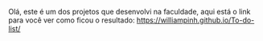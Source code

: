 Olá, este é um dos projetos que desenvolvi na faculdade, aqui está o link para você ver como ficou o resultado: https://williampinh.github.io/To-do-list/
